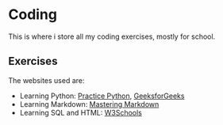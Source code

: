 # Coding

 This is where i store all my coding exercises, mostly for school. 

## Exercises

The websites used are:
* Learning Python: [Practice Python](https://www.practicepython.org/), [GeeksforGeeks](https://www.geeksforgeeks.org/python-programming-language/)
* Learning Markdown: [Mastering Markdown](https://guides.github.com/features/mastering-markdown/)
* Learning SQL and HTML: [W3Schools](https://www.w3schools.com/html/html_formatting.asp)